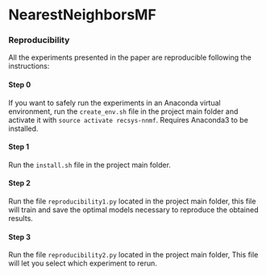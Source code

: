 # NearestNeighborsMF

### Reproducibility
All the experiments presented in the paper are reproducible following the instructions:

#### Step 0
If you want to safely run the experiments in an Anaconda virtual environment, run the `create_env.sh` file in the project main folder and activate it with `source activate recsys-nnmf`.
Requires Anaconda3 to be installed.

#### Step 1
Run the `install.sh` file in the project main folder.

#### Step 2
Run the file `reproducibility1.py` located in the project main folder,
this file will train and save the optimal models necessary to reproduce the obtained results.

#### Step 3
Run the file `reproducibility2.py` located in the project main folder,
This file will let you select which experiment to rerun.
